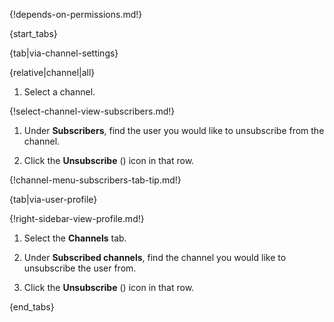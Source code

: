 {!depends-on-permissions.md!}

{start_tabs}

{tab|via-channel-settings}

{relative|channel|all}

1. Select a channel.

{!select-channel-view-subscribers.md!}

1. Under **Subscribers**, find the user you would like
   to unsubscribe from the channel.

1. Click the **Unsubscribe** (<i class="zulip-icon zulip-icon-close"></i>) icon in that row.

{!channel-menu-subscribers-tab-tip.md!}

{tab|via-user-profile}

{!right-sidebar-view-profile.md!}

1. Select the **Channels** tab.

1. Under **Subscribed channels**, find the channel you would like
   to unsubscribe the user from.

1. Click the **Unsubscribe** (<i class="zulip-icon zulip-icon-close"></i>) icon in that row.

{end_tabs}
